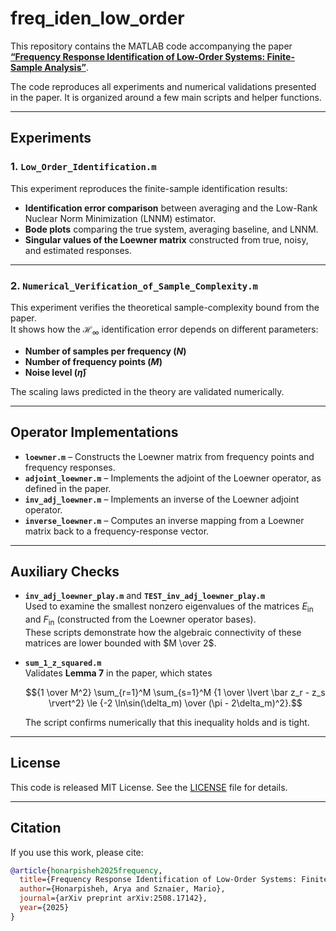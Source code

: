 # freq_iden_low_order

This repository contains the MATLAB code accompanying the paper [**“Frequency Response Identification of Low-Order Systems: Finite-Sample Analysis”**](https://arxiv.org/abs/2508.17142).

The code reproduces all experiments and numerical validations presented in the paper. It is organized around a few main scripts and helper functions.

---

## Experiments

### 1. `Low_Order_Identification.m`
This experiment reproduces the finite-sample identification results:
- **Identification error comparison** between averaging and the Low-Rank Nuclear Norm Minimization (LNNM) estimator.  
- **Bode plots** comparing the true system, averaging baseline, and LNNM.  
- **Singular values of the Loewner matrix** constructed from true, noisy, and estimated responses.

---

### 2. `Numerical_Verification_of_Sample_Complexity.m`
This experiment verifies the theoretical sample-complexity bound from the paper.  
It shows how the $\mathcal{H}_\infty$ identification error depends on different parameters:
- **Number of samples per frequency ($N$)**  
- **Number of frequency points ($M$)**  
- **Noise level ($\bar\eta$)**  

The scaling laws predicted in the theory are validated numerically.

---

## Operator Implementations

- **`loewner.m`** – Constructs the Loewner matrix from frequency points and frequency responses.  
- **`adjoint_loewner.m`** – Implements the adjoint of the Loewner operator, as defined in the paper.  
- **`inv_adj_loewner.m`** – Implements an inverse of the Loewner adjoint operator.
- **`inverse_loewner.m`** – Computes an inverse mapping from a Loewner matrix back to a frequency-response vector.

---

## Auxiliary Checks

- **`inv_adj_loewner_play.m`** and **`TEST_inv_adj_loewner_play.m`**  
  Used to examine the smallest nonzero eigenvalues of the matrices $E_{\text{in}}$ and $F_{\text{in}}$ (constructed from the Loewner operator bases).  
  These scripts demonstrate how the algebraic connectivity of these matrices are lower bounded with $M \over 2$.

- **`sum_1_z_squared.m`**  
  Validates **Lemma 7** in the paper, which states
  
  $${1 \over M^2} \sum_{r=1}^M \sum_{s=1}^M {1 \over \lvert \bar z_r - z_s \rvert^2} \le {-2 \ln\sin(\delta_m) \over (\pi - 2\delta_m)^2}.$$

  The script confirms numerically that this inequality holds and is tight.
  
---

## License

This code is released MIT License. See the [LICENSE](LICENSE) file for details.

---

## Citation
If you use this work, please cite:

```bibtex
@article{honarpisheh2025frequency,
  title={Frequency Response Identification of Low-Order Systems: Finite-Sample Analysis},
  author={Honarpisheh, Arya and Sznaier, Mario},
  journal={arXiv preprint arXiv:2508.17142},
  year={2025}
}


